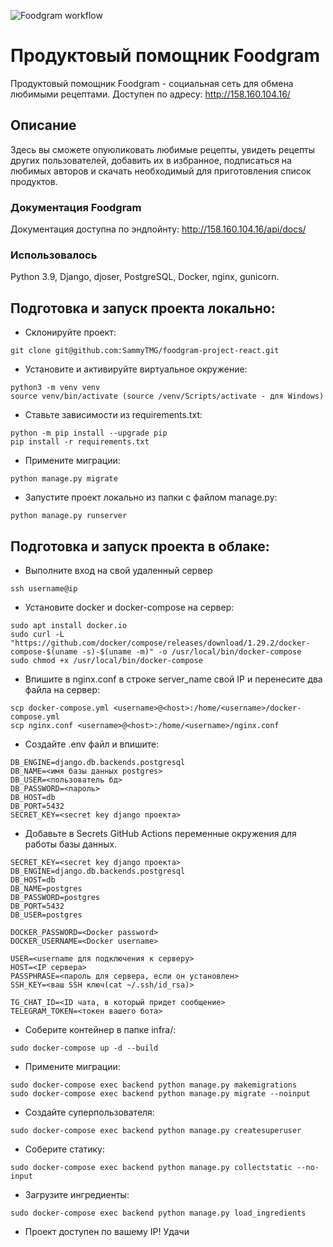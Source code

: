 ![Foodgram workflow](https://github.com/sammytmg/foodgram-project-react/actions/workflows/main.yml/badge.svg)

# Продуктовый помощник Foodgram

Продуктовый помощник Foodgram - cоциальная сеть для обмена любимыми рецептами.
Доступен по адресу: http://158.160.104.16/

## Описание

Здесь вы сможете опуюликовать любимые рецепты, увидеть рецепты других пользователей, добавить их в избранное, подписаться на любимых авторов и скачать необходимый для приготовления список продуктов.

### Документация Foodgram

Документация доступна по эндпойнту: 
http://158.160.104.16/api/docs/

### Использовалось

Python 3.9, Django, djoser, PostgreSQL, Docker, nginx, gunicorn.

## Подготовка и запуск проекта локально:
- Склонируйте проект:
```
git clone git@github.com:SammyTMG/foodgram-project-react.git
```

- Установите и активируйте виртуальное окружение:
```
python3 -m venv venv
source venv/bin/activate (source /venv/Scripts/activate - для Windows)
```

- Ставьте зависимости из requirements.txt:
```
python -m pip install --upgrade pip
pip install -r requirements.txt
```

- Примените миграции:
```
python manage.py migrate
```

- Запустите проект локально из папки с файлом manage.py:
```
python manage.py runserver
```

## Подготовка и запуск проекта в облаке:

- Выполните вход на свой удаленный сервер
```
ssh username@ip
```

- Установите docker и docker-compose на сервер:
```
sudo apt install docker.io
sudo curl -L "https://github.com/docker/compose/releases/download/1.29.2/docker-compose-$(uname -s)-$(uname -m)" -o /usr/local/bin/docker-compose
sudo chmod +x /usr/local/bin/docker-compose
```

- Впишите в nginx.conf в строке server_name свой IP и перенесите два файла на сервер: 
```
scp docker-compose.yml <username>@<host>:/home/<username>/docker-compose.yml
scp nginx.conf <username>@<host>:/home/<username>/nginx.conf
```

- Cоздайте .env файл и впишите:
```
DB_ENGINE=django.db.backends.postgresql
DB_NAME=<имя базы данных postgres>
DB_USER=<пользователь бд>
DB_PASSWORD=<пароль>
DB_HOST=db
DB_PORT=5432
SECRET_KEY=<secret key django проекта>
```


- Добавьте в Secrets GitHub Actions переменные окружения для работы базы данных.
```
SECRET_KEY=<secret key django проекта>
DB_ENGINE=django.db.backends.postgresql
DB_HOST=db
DB_NAME=postgres
DB_PASSWORD=postgres
DB_PORT=5432
DB_USER=postgres

DOCKER_PASSWORD=<Docker password>
DOCKER_USERNAME=<Docker username>

USER=<username для подключения к серверу>
HOST=<IP сервера>
PASSPHRASE=<пароль для сервера, если он установлен>
SSH_KEY=<ваш SSH ключ(cat ~/.ssh/id_rsa)>

TG_CHAT_ID=<ID чата, в который придет сообщение>
TELEGRAM_TOKEN=<токен вашего бота>
```

- Соберите контейнер в папке infra/:
```
sudo docker-compose up -d --build
```

- Примените миграции: 
```
sudo docker-compose exec backend python manage.py makemigrations
sudo docker-compose exec backend python manage.py migrate --noinput
```

- Создайте суперпользователя:
```
sudo docker-compose exec backend python manage.py createsuperuser
```

- Соберите статику:
```
sudo docker-compose exec backend python manage.py collectstatic --no-input
```

- Загрузите ингредиенты:
```
sudo docker-compose exec backend python manage.py load_ingredients
```

- Проект доступен по вашему IP! Удачи